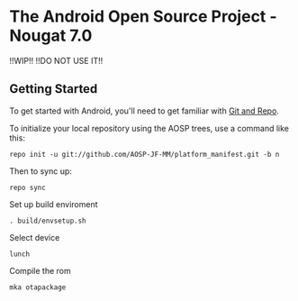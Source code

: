 The Android Open Source Project - Nougat 7.0
===========

!!WIP!! !!DO NOT USE IT!!


Getting Started
---------------

To get started with Android, you'll need to get familiar with [Git and Repo](http://source.android.com/source/using-repo.html).

To initialize your local repository using the AOSP trees, use a command like this:

    repo init -u git://github.com/AOSP-JF-MM/platform_manifest.git -b n

Then to sync up:

    repo sync

Set up build enviroment

    . build/envsetup.sh

Select device

    lunch

Compile the rom

    mka otapackage
